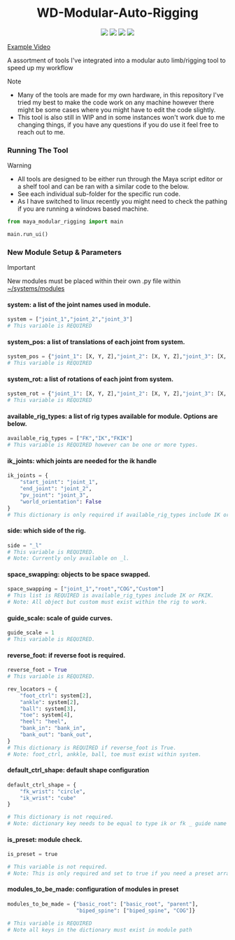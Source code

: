 <h1 align="center">WD-Modular-Auto-Rigging</h1>
<p align="center">
    <img src="https://img.shields.io/badge/Maya-37A5CC?style=for-the-badge&logo=autodeskmaya&logoColor=white">
    <img src="https://img.shields.io/badge/Python-FFD43B?style=for-the-badge&logo=python&logoColor=blue">
    <img src="https://img.shields.io/badge/Qt-41CD52?style=for-the-badge&logo=Qt&logoColor=white">
    <img src="https://img.shields.io/badge/Linux-FCC624?style=for-the-badge&logo=Linux&logoColour=black">
</p>


[Example Video](https://www.youtube.com/watch?v=ecIqxUa3Tns)


A assortment of tools I've integrated into a modular auto limb/rigging tool to speed up my workflow
> [!NOTE]
> - Many of the tools are made for my own hardware, in this repository I've tried my best to make the code work on any machine however there might be some cases where you might have to edit the code slightly.<br>
> - This tool is also still in WIP and in some instances won't work due to me changing things, if you have any questions if you do use it feel free to reach out to me.

### Running The Tool

> [!WARNING]
> - All tools are designed to be either run through the Maya script editor or a shelf tool and can be ran with a similar code to the below.<br>
> - See each individual sub-folder for the specific run code.<br>
> - As I have switched to linux recently you might need to check the pathing if you are running a windows based machine.

```python
from maya_modular_rigging import main

main.run_ui()
```
### New Module Setup & Parameters

> [!IMPORTANT]
> New modules must be placed within their own .py file within [~/systems/modules](https://github.com/WillDyer/maya_modular_rigging/tree/main/systems/modules)

#### system: a list of the joint names used in module.

```python
system = ["joint_1","joint_2","joint_3"]
# This variable is REQUIRED
```
#### system_pos: a list of translations of each joint from system.
```python
system_pos = {"joint_1": [X, Y, Z],"joint_2": [X, Y, Z],"joint_3": [X, Y, Z]}
# This variable is REQUIRED
```
#### system_rot: a list of rotations of each joint from system.
```python
system_rot = {"joint_1": [X, Y, Z],"joint_2": [X, Y, Z],"joint_3": [X, Y, Z]}
# This variable is REQUIRED
```
#### available_rig_types: a list of rig types available for module. Options are below.
```python
available_rig_types = ["FK","IK","FKIK"]
# This variable is REQUIRED however can be one or more types.
```
#### ik_joints: which joints are needed for the ik handle
```python
ik_joints = {
    "start_joint": "joint_1",
    "end_joint": "joint_2",
    "pv_joint": "joint_3",
    "world_orientation": False
}
# This dictionary is only required if available_rig_types include IK or FKIK
```
#### side: which side of the rig.
```python
side = "_l"
# This variable is REQUIRED.
# Note: Currently only available on _l.
```
#### space_swapping: objects to be space swapped.
```python
space_swapping = ["joint_1","root","COG","Custom"]
# This list is REQUIRED is available_rig_types include IK or FKIK.
# Note: All object but custom must exist within the rig to work.
```
#### guide_scale: scale of guide curves.
```python
guide_scale = 1
# This variable is REQUIRED.
```
#### reverse_foot: if reverse foot is required.
```python
reverse_foot = True
# This variable is REQUIRED.
```
```python
rev_locators = {
    "foot_ctrl": system[2],
    "ankle": system[2],
    "ball": system[3],
    "toe": system[4],
    "heel": "heel",
    "bank_in": "bank_in",
    "bank_out": "bank_out",
}
# This dictionary is REQUIRED if reverse_foot is True.
# Note: foot_ctrl, ankkle, ball, toe must exist within system.
```
#### default_ctrl_shape: default shape configuration

```python
default_ctrl_shape = {
    "fk_wrist": "circle",
    "ik_wrist": "cube"
}

# This dictionary is not required.
# Note: dictionary key needs to be equal to type ik or fk _ guide name from system. Objects only need to be added if the default isnt a circle.
```

#### is_preset: module check.

```python
is_preset = true

# This variable is not required.
# Note: This is only required and set to true if you need a preset arragment.
```

#### modules_to_be_made: configuration of modules in preset

```python
modules_to_be_made = {"basic_root": ["basic_root", "parent"],
                      "biped_spine": ["biped_spine", "COG"]}

# This variable is REQUIRED
# Note all keys in the dictionary must exist in module path

```

